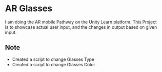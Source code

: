 
# AR Glasses

I am doing the AR mobile Pathway on the Unity Learn platform. This Project is to showcase actual user input, and the changes in output based on given input.




## Note

- Created a script to change Glasses Type
- Created a script to change Glasses Color
